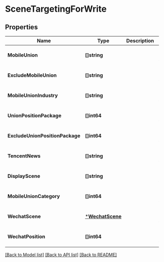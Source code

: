 # SceneTargetingForWrite

## Properties
Name | Type | Description | Notes
------------ | ------------- | ------------- | -------------
**MobileUnion** | **[]string** |  | [optional] [default to null]
**ExcludeMobileUnion** | **[]string** |  | [optional] [default to null]
**MobileUnionIndustry** | **[]string** |  | [optional] [default to null]
**UnionPositionPackage** | **[]int64** |  | [optional] [default to null]
**ExcludeUnionPositionPackage** | **[]int64** |  | [optional] [default to null]
**TencentNews** | **[]string** |  | [optional] [default to null]
**DisplayScene** | **[]string** |  | [optional] [default to null]
**MobileUnionCategory** | **[]int64** |  | [optional] [default to null]
**WechatScene** | [***WechatScene**](wechat_scene.md) |  | [optional] [default to null]
**WechatPosition** | **[]int64** |  | [optional] [default to null]

[[Back to Model list]](../README.md#documentation-for-models) [[Back to API list]](../README.md#documentation-for-api-endpoints) [[Back to README]](../README.md)


